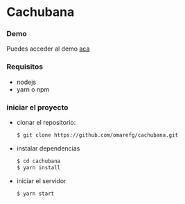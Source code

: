 # Cachubana

### Demo

Puedes acceder al demo [aca](https://frubanafrontend.omarefg.now.sh/)

### Requisitos
* nodejs
* yarn o npm

### iniciar el proyecto
* clonar el repositorio:

  ``` bash
  $ git clone https://github.com/omarefg/cachubana.git
  ```
* instalar dependencias
  ``` bash
  $ cd cachubana
  $ yarn install
  ```
* iniciar el servidor
  ``` bash
  $ yarn start
  ```
